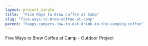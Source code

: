 ```yaml
---
layout: project_single
title:  "Five Ways to Brew Coffee at Camp"
slug: "five-ways-to-brew-coffee-at-camp"
parent: "happy-campers-how-to-eat-drink-in-the-camping-coffee"
---
```

Five Ways to Brew Coffee at Camp - Outdoor Project